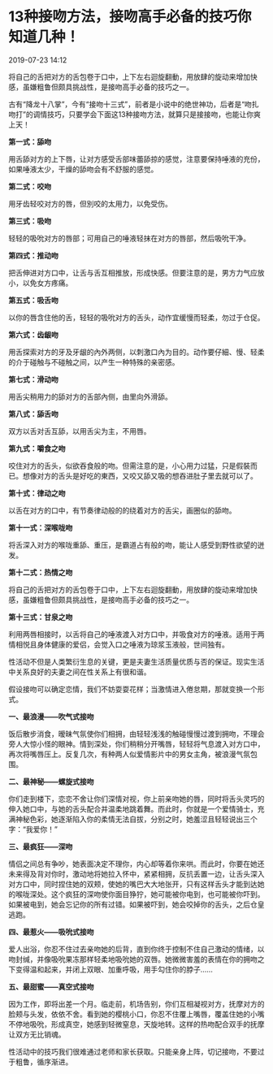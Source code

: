 # 13种接吻方法，接吻高手必备的技巧你知道几种！ 

2019-07-23 14:12

将自己的舌把对方的舌包卷于口中，上下左右迴旋翻動，用放肆的旋动来增加快感，虽嫌粗鲁但颇具挑战性，是接吻高手必备的技巧之一。

古有“降龙十八掌”，今有“接吻十三式”，前者是小说中的绝世神功，后者是“吻扎吻打”的调情技巧，只要学会下面这13种接吻方法，就算只是接接吻，也能让你爽上天！

**第一式：舔吻**

用舌舔对方的上下唇，让对方感受舌部味蕾舔掠的感觉，注意要保持唾液的充份，如果唾液太少，干燥的舔吻会有不舒服的感觉。

**第二式：咬吻**

用牙齿轻咬对方的唇，但別咬的太用力，以免受伤。

**第三式：吸吻**

轻轻的吸吮对方的唇部；可用自己的唾液轻抹在对方的唇部，然后吸吮干净。

**第四式：推动吻**

把舌伸进对方口中，让舌与舌互相推放，形成快感。但要注意的是，男方力气应放小，以免女方疼痛。

**第五式：吸舌吻**

以你的唇含住他的舌，轻轻的吸吮对方的舌头，动作宜缓慢而轻柔，勿过于仓促。

**第六式：齿龈吻**

用舌探索对方的牙及牙龈的內外两侧，以刺激口內为目的。动作要仔細、慢、轻柔的介于碰触与不碰触之间，以产生一种特殊的亲密感。

**第七式：滑动吻**

用舌尖稍用力的舔对方的舌部內侧，由里向外滑舔。

**第八式：舔舌吻**

双方以舌对舌互舔，以用舌尖为主，不用唇。

**第九式：嚼食之吻**

咬住对方的舌头，似欲吞食般的吻。但需注意的是，小心用力过猛，只是假裝而已。想像对方的舌头是好吃的東西，又咬又舔又吸的想吞进肚子里去就可以了。

**第十式：律动之吻**

以舌在对方的口中，有节奏律动般的的绕着对方的舌尖，画圈似的舔吻。

**第十一式：深喉咙吻**

将舌深入对方的喉咙重舔、重压，是霸道占有般的吻，能让人感受到野性欲望的迸发。

**第十二式：热情之吻**

将自己的舌把对方的舌包卷于口中，上下左右迴旋翻動，用放肆的旋动来增加快感，虽嫌粗鲁但颇具挑战性，是接吻高手必备的技巧之一。

**第十三式：甘泉之吻**

利用两唇相接时，以舌将自己的唾液渡入对方口中，并吸食对方的唾液。适用于两情相悦且身体健康的爱侣，会觉入口之唾液为琼浆玉液般，世间独有。

性活动不但是人类繁衍生息的关键，更是夫妻生活质量优质与否的保证。现实生活中关系良好的夫妻之间在性关系上有很和谐。

假设接吻可以确定恋情，我们不妨耍耍花样；当激情进入倦怠期，那就变换一个形式。

**一、最浪漫——吹气式接吻**

饭后散步消食，暧昧气氛使你们相拥，由轻轻浅浅的触碰慢慢过渡到拥吻，不理会旁人大惊小怪的眼神。情到深处，你们稍稍分开嘴唇，轻轻将气息渡入对方口中，再次将嘴唇压上。反复几次，有种两人似爱情影片中的男女主角，被浪漫气氛包围。

**二、最神秘——螺旋式接吻**

你们走到楼下，恋恋不舍让你们深情对视，你上前亲吻她的唇，同时将舌头灵巧的伸入她口中，与她的舌头配合并温柔地跳着舞。而此时，你就是一个爱情骑士，充满神秘色彩，她逐渐陷入你的柔情无法自拔，分别之时，她羞涩且轻轻说出三个字：“我爱你！”

**三、最疯狂——深吻**

情侣之间总有争吵，她表面决定不理你，内心却等着你来哄。而此时，你要在她还未来得及背对你时，激动地将她拉入怀中，紧紧相拥，反抗丢置一边，让舌头深入对方口中，同时捏住她的双颊，使她的嘴巴大大地张开，只有这样舌头才能到达她的喉咙深处。这个疯狂的深吻使你面目狰狞，她可能被你电到，也可能被你吓到。如果被电到，她会忘记你的所有过错。如果被吓到，她会咬掉你的舌头，之后仓皇逃跑。

**四、最惹火——吸吮式接吻**

爱人出浴，你忍不住过去亲吻她的后背，直到你终于控制不住自己激动的情绪，以吻封缄，并像吸吮果冻那样轻柔地吸吮她的双唇。她微微害羞的表情在你的拥吻之下变得温和起来，并闭上双眼、加重呼吸，用手勾住你的脖子……

**五、最甜蜜——真空式接吻**

因为工作，即将出差一个月。临走前，机场告别，你们互相凝视对方，抚摩对方的脸颊与头发，依依不舍。看到她的樱桃小口，你忍不住覆上嘴唇，覆盖住她的小嘴不停地吸吮，形成真空，她感到轻微窒息，天旋地转。这样的热吻配合双手的抚摩让双方无比销魂。

性活动中的技巧我们很难通过老师和家长获取。只能亲身上阵，切记接吻，不要过于粗鲁，循序渐进。